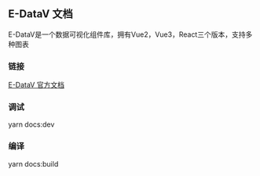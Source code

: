 <!--
 * @Autor: costa
 * @Date: 2023-08-01 14:29:52
 * @LastEditors: costa
 * @LastEditTime: 2023-08-01 14:33:23
 * @Description: 
 * @Copyright: © 2023 by costa. All rights reserved.
-->
## E-DataV 文档

E-DataV是一个数据可视化组件库，拥有Vue2，Vue3，React三个版本，支持多种图表

### 链接

[E-DataV 官方文档](https://costaq.github.io/)

### 调试

yarn docs:dev

### 编译

yarn docs:build

